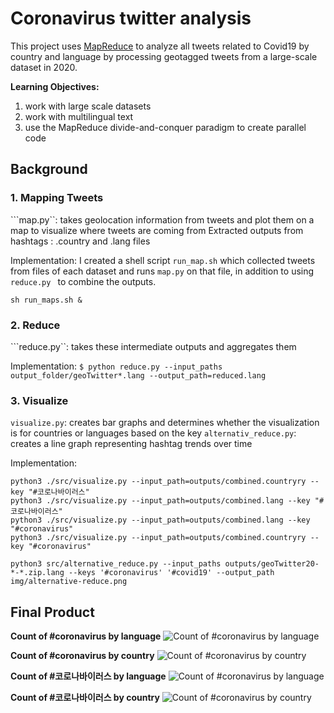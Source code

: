 # Coronavirus twitter analysis

This project uses [MapReduce](https://en.wikipedia.org/wiki/MapReduce) to analyze all tweets related to Covid19 by country and language by processing geotagged tweets from a large-scale dataset in 2020. 

**Learning Objectives:**

1. work with large scale datasets
1. work with multilingual text
1. use the MapReduce divide-and-conquer paradigm to create parallel code

## Background

### 1. Mapping Tweets
```map.py``: takes geolocation information from tweets and plot them on a map to visualize where tweets are coming from
Extracted outputs from hashtags : .country and .lang files

Implementation: I created a shell script  ```run_map.sh``` which collected tweets from files of each dataset and runs ```map.py``` on that file, in addition to using ```reduce.py ``` to combine the outputs.

```sh run_maps.sh &```

### 2. Reduce
```reduce.py``: takes these intermediate outputs and aggregates them

Implementation:
```$ python reduce.py --input_paths output_folder/geoTwitter*.lang --output_path=reduced.lang```

### 3. Visualize
```visualize.py```: creates bar graphs and determines whether the visualization is for countries or languages based on the key
```alternativ_reduce.py```: creates a line graph representing hashtag trends over time

Implementation: 
```
python3 ./src/visualize.py --input_path=outputs/combined.countryry --key "#코로나바이러스"
python3 ./src/visualize.py --input_path=outputs/combined.lang --key "#코로나바이러스"
python3 ./src/visualize.py --input_path=outputs/combined.lang --key "#coronavirus"
python3 ./src/visualize.py --input_path=outputs/combined.countryry --key "#coronavirus"
```

```python3 src/alternative_reduce.py --input_paths outputs/geoTwitter20-*-*.zip.lang --keys '#coronavirus' '#covid19' --output_path img/alternative-reduce.png```



## Final Product

**Count of #coronavirus by language**
![Count of #coronavirus by language](visualizations/combined.countryry#coronavirus.png)

**Count of #coronavirus by country**
![Count of #coronavirus by country](visualizations/combined.lang#coronavirus.png)

**Count of #코로나바이러스 by language**
![Count of #coronavirus by language](visualizations/combined.countryry#코로나바이러스.png)

**Count of #코로나바이러스 by country**
![Count of #coronavirus by country](visualizations/combined.lang#코로나바이러스.png)

